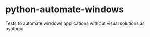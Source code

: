 # python-automate-windows
Tests to automate windows applications without visual solutions as pyatogui.
